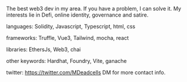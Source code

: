 The best web3 dev in my area.  If you have a problem, I can solve it.  My interests lie in Defi, online identity, governance and satire.

languages: Solidity, Javascript, Typescript, html, css

frameworks: Truffle, Vue3, Tailwind, mocha, react

libraries: EthersJs, Web3, chai

other keywords: Hardhat, Foundry, Vite, ganache

twitter: https://twitter.com/MDeadcells
DM for more contact info.
